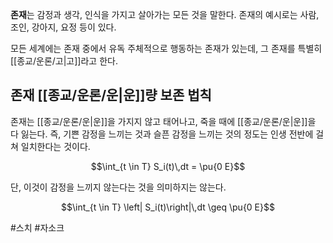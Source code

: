 **존재**는 감정과 생각, 인식을 가지고 살아가는 모든 것을 말한다. 존재의 예시로는 사람, 조인, 강아지, 요정 등이 있다.

모든 세계에는 존재 중에서 유독 주체적으로 행동하는 존재가 있는데, 그 존재를 특별히 [[종교/운론/고|고]]라고 한다.

## 존재 [[종교/운론/운|운]]량 보존 법칙

존재는 [[종교/운론/운|운]]을 가지지 않고 태어나고, 죽을 때에 [[종교/운론/운|운]]을 다 잃는다. 즉, 기쁜 감정을 느끼는 것과 슬픈 감정을 느끼는 것의 정도는 인생 전반에 걸쳐 일치한다는 것이다.

$$\int_{t \in T} S_i(t)\,dt = \pu{0 E}$$

단, 이것이 감정을 느끼지 않는다는 것을 의미하지는 않는다.

$$\int_{t \in T} \left| S_i(t)\right|\,dt \geq \pu{0 E}$$


#스치 #자소크 
